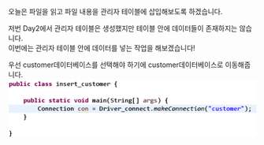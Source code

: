 오늘은 파일을 읽고 파일 내용을 관리자 테이블에 삽입해보도록 하겠습니다.<br>

저번 Day2에서 관리자 테이블은 생성했지만 테이블 안에 데이터들이 존재하지는 않습니다.<br>
이번에는 관리자 테이블 안에 데이터를 넣는 작업을 해보겠습니다!<br>

우선 customer데이터베이스를 선택해야 하기에 customer데이터베이스로 이동해줍니다.<br>
![실행 결과](https://github.com/junhyeok1667/JDBC-PROJECT-insurance-/blob/main/Day3/img.png)
